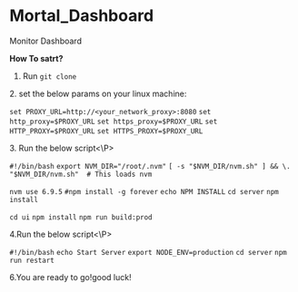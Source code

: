 # Mortal_Dashboard
Monitor Dashboard

<B>How To satrt?</B>
1. Run `git clone` 
<P>2. set the below params on your linux machine:</P>

`set PROXY_URL=http://<your_network_proxy>:8080`
`set http_proxy=$PROXY_URL`
`set https_proxy=$PROXY_URL`
`set HTTP_PROXY=$PROXY_URL`
`set HTTPS_PROXY=$PROXY_URL`

<P>3. Run the below script<\P>

`#!/bin/bash`
`export NVM_DIR="/root/.nvm"`
`[ -s "$NVM_DIR/nvm.sh" ] && \. "$NVM_DIR/nvm.sh"  # This loads nvm`

`nvm use 6.9.5`
`#npm install -g forever`
`echo NPM INSTALL`
`cd server`
`npm install`

`cd ui`
`npm install`
`npm run build:prod`

<P>4.Run the below script<\P>

`#!/bin/bash`
`echo Start Server`
`export NODE_ENV=production`
`cd server`
`npm run restart`

6.You are ready to go!good luck!

